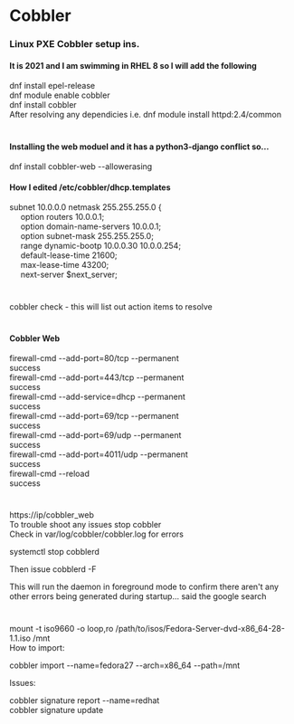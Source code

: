 # Cobbler
### Linux PXE Cobbler setup ins.

#### It is 2021 and I am swimming in RHEL 8 so I will add the following  
dnf install epel-release  
dnf module enable cobbler  
dnf install cobbler  
After resolving any dependicies i.e. dnf module install httpd:2.4/common  

#

#### Installing the web moduel and it has a python3-django conflict so...
dnf install cobbler-web --allowerasing

#### How I edited /etc/cobbler/dhcp.templates

subnet 10.0.0.0 netmask 255.255.255.0 {  
&nbsp;&nbsp;&nbsp;&nbsp; option routers             10.0.0.1;  
&nbsp;&nbsp;&nbsp;&nbsp; option domain-name-servers 10.0.0.1;  
&nbsp;&nbsp;&nbsp;&nbsp; option subnet-mask         255.255.255.0;  
&nbsp;&nbsp;&nbsp;&nbsp; range dynamic-bootp        10.0.0.30 10.0.0.254;  
&nbsp;&nbsp;&nbsp;&nbsp; default-lease-time         21600;  
&nbsp;&nbsp;&nbsp;&nbsp; max-lease-time             43200;  
&nbsp;&nbsp;&nbsp;&nbsp; next-server                $next_server;  

#

cobbler check - this will list out action items to resolve  

#

#### Cobbler Web
firewall-cmd --add-port=80/tcp --permanent  
success  
firewall-cmd --add-port=443/tcp --permanent  
success  
firewall-cmd --add-service=dhcp --permanent  
success  
firewall-cmd --add-port=69/tcp --permanent  
success  
firewall-cmd --add-port=69/udp --permanent  
success  
firewall-cmd --add-port=4011/udp --permanent  
success  
firewall-cmd --reload  
success  

#  

https://ip/cobbler_web  
To trouble shoot any issues stop cobbler  
Check in var/log/cobbler/cobbler.log for errors

systemctl stop cobblerd  

Then issue cobblerd -F  

This will run the daemon in foreground mode to confirm there aren't any other errors being generated during startup... said the google search  
#

mount -t iso9660 -o loop,ro /path/to/isos/Fedora-Server-dvd-x86_64-28-1.1.iso /mnt  
How to import:  

cobbler import --name=fedora27 --arch=x86_64 --path=/mnt  


Issues:  

cobbler signature report --name=redhat  
cobbler signature update  
